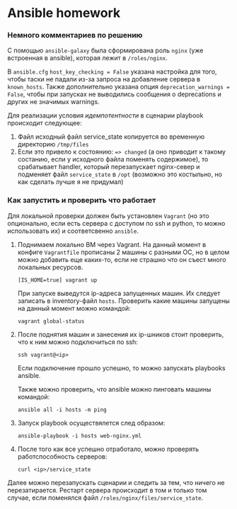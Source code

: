 # Ansible homework

### Немного комментариев по решению

С помощью `ansible-galaxy` была сформирована роль `nginx` (уже встроенная в ansible), которая лежит в `/roles/nginx`.

В `ansible.cfg` `host_key_checking = False` указана настройка для того, чтобы таски не падали из-за запроса на добавление сервера в `known_hosts`. Также дополнительно указана опция `deprecation_warnings = False`, чтобы при запусках не выводились сообщения о deprecations и других не значимых warnings.

Для реализации условия _идемпотентности_ в сценарии playbook происходит следующее:

1. Файл исходный файл service_state копируется во временную директорию `/tmp/files`
2. Если это привело к состоянию: `=> changed` (а оно приводит к такому состанию, если у исходного файла поменять содержимое), то срабатывает handler, который перезапускает nginx-север и подменяет файл `service_state` в `/opt` (возможно это костыльно, но как сделать лучше я не придумал)

### Как запустить и проверить что работает

Для локальной проверки должен быть установлен `Vagrant` (но это опционально, если есть сервера с доступом по ssh и python, то можно использовать их) и соответсвенно `ansible`.

1. Поднимаем локально ВМ через Vagrant. На данный момент в конфиге `Vagrantfile` прописаны 2 машины с разными ОС, но в целом можно добавить еще каких-то, если не страшно что он съест много локальных ресурсов.

    ```shell
    [IS_HOME=true] vagrant up
    ```

    При запуске выведутся ip-адреса запущенных машин. Их следует записать в inventory-файл `hosts`.
    Проверить какие машины запущены на данный момент можно командой:

    ```shell
    vagrant global-status
    ```

2. После поднятия машин и занесения их ip-шников стоит проверить, что к ним можно подключиться по ssh:

    ```shell
    ssh vagrant@<ip>
    ```

    Если подключение прошло успешно, то можно запускать playbooks ansible.

    Также можно проверить, что ansible можно пинговать машины командой:

    ```shell
    ansible all -i hosts -m ping
    ```

3. Запуск playbook осуществялется след образом:

    ```shell
    ansible-playbook -i hosts web-nginx.yml
    ```

4. После того как все успешно отработало, можно проверять работспособность серверов:

    ```shell
    curl <ip>/service_state
    ```

Далее можно перезапускать сценарии и следить за тем, что ничего не перезатирается. Рестарт сервера происходит в том и только том случае, если поменялся файл `/roles/nginx/files/service_state`.
